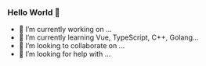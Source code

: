 ### Hello World 👋

<!--
**andydodo/andydodo** is a ✨ _special_ ✨ repository because its `README.md` (this file) appears on your GitHub profile.

Here are some ideas to get you started:
-->

- 🔭 I’m currently working on ...
- 🌱 I’m currently learning Vue, TypeScript, C++, Golang...
- 👯 I’m looking to collaborate on ...
- 🤔 I’m looking for help with ...

<!--
- 💬 Ask me about ...
- 📫 How to reach me: ...
- 😄 Pronouns: ...
- ⚡ Fun fact: ...
-->
